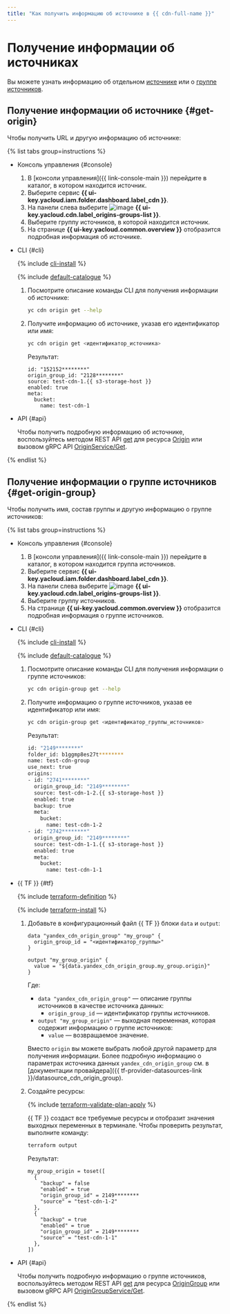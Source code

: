 ```yaml
---
title: "Как получить информацию об источнике в {{ cdn-full-name }}"
---
```


# Получение информации об источниках

Вы можете узнать информацию об отдельном [источнике](#get-origin) или о [группе источников](#get-origin-group).

## Получение информации об источнике {#get-origin}

Чтобы получить URL и другую информацию об источнике:

{% list tabs group=instructions %}

- Консоль управления {#console}

  1. В [консоли управления]({{ link-console-main }}) перейдите в каталог, в котором находится источник.
  1. Выберите сервис **{{ ui-key.yacloud.iam.folder.dashboard.label_cdn }}**.
  1. На панели слева выберите ![image](../../../_assets/console-icons/folder-tree.svg) **{{ ui-key.yacloud.cdn.label_origins-groups-list }}**.
  1. Выберите группу источников, в которой находится источник.
  1. На странице **{{ ui-key.yacloud.common.overview }}** отобразится подробная информация об источнике.

- CLI {#cli}

  {% include [cli-install](../../../_includes/cli-install.md) %}

  {% include [default-catalogue](../../../_includes/default-catalogue.md) %}

  1. Посмотрите описание команды CLI для получения информации об источнике:

      ```bash
      yc cdn origin get --help
      ```

  1. Получите информацию об источнике, указав его идентификатор или имя:
      
      ```bash
      yc cdn origin get <идентификатор_источника>
      ```

      Результат:

      ```text
      id: "152152********"
      origin_group_id: "2128********"
      source: test-cdn-1.{{ s3-storage-host }}
      enabled: true
      meta:
        bucket:
          name: test-cdn-1
      ```

- API {#api}

  Чтобы получить подробную информацию об источнике, воспользуйтесь методом REST API [get](../../api-ref/Origin/get.md) для ресурса [Origin](../../api-ref/Origin/index.md) или вызовом gRPC API [OriginService/Get](../../api-ref/grpc/origin_service.md#Get).

{% endlist %}

## Получение информации о группе источников {#get-origin-group}

Чтобы получить имя, состав группы и другую информацию о группе источников:

{% list tabs group=instructions %}

- Консоль управления {#console}

  1. В [консоли управления]({{ link-console-main }}) перейдите в каталог, в котором находится группа источников.
  1. Выберите сервис **{{ ui-key.yacloud.iam.folder.dashboard.label_cdn }}**.
  1. На панели слева выберите ![image](../../../_assets/console-icons/folder-tree.svg) **{{ ui-key.yacloud.cdn.label_origins-groups-list }}**.
  1. Выберите группу источников.
  1. На странице **{{ ui-key.yacloud.common.overview }}** отобразится подробная информация о группе источников.

- CLI {#cli}

  {% include [cli-install](../../../_includes/cli-install.md) %}

  {% include [default-catalogue](../../../_includes/default-catalogue.md) %}

  1. Посмотрите описание команды CLI для получения информации о группе источников:

      ```bash
      yc cdn origin-group get --help
      ```

  1. Получите информацию о группе источников, указав ее идентификатор или имя:
      
      ```bash
      yc cdn origin-group get <идентификатор_группы_источников>
      ```

      Результат:

      ```bash
      id: "2149********"
      folder_id: b1ggmp8es27t********
      name: test-cdn-group
      use_next: true
      origins:
      - id: "2741********"
        origin_group_id: "2149********"
        source: test-cdn-1-2.{{ s3-storage-host }}
        enabled: true
        backup: true
        meta:
          bucket:
            name: test-cdn-1-2
      - id: "2742********"
        origin_group_id: "2149********"
        source: test-cdn-1-1.{{ s3-storage-host }}
        enabled: true
        meta:
          bucket:
            name: test-cdn-1-1
      ```

- {{ TF }} {#tf}

  {% include [terraform-definition](../../../_tutorials/_tutorials_includes/terraform-definition.md) %}

  {% include [terraform-install](../../../_includes/terraform-install.md) %}

  1. Добавьте в конфигурационный файл {{ TF }} блоки `data` и `output`:

      ```hcl
      data "yandex_cdn_origin_group" "my_group" {
        origin_group_id = "<идентификатор_группы>"
      }

      output "my_group_origin" {
        value = "${data.yandex_cdn_origin_group.my_group.origin}"
      }
      ```

      Где:

      * `data "yandex_cdn_origin_group"` — описание группы источников в качестве источника данных:
        * `origin_group_id` — идентификатор группы источников.
      * `output "my_group_origin"` — выходная переменная, которая содержит информацию о группе источников:
        * `value` — возвращаемое значение. 

      Вместо `origin` вы можете выбрать любой другой параметр для получения информации. Более подробную информацию о параметрах источника данных `yandex_cdn_origin_group` см. в [документации провайдера]({{ tf-provider-datasources-link }}/datasource_cdn_origin_group).

  1. Создайте ресурсы:

      {% include [terraform-validate-plan-apply](../../../_tutorials/_tutorials_includes/terraform-validate-plan-apply.md) %}

      {{ TF }} создаст все требуемые ресурсы и отобразит значения выходных переменных в терминале. Чтобы проверить результат, выполните команду:

      ```bash
      terraform output
      ```

      Результат:

      ```text
      my_group_origin = toset([
        {
          "backup" = false
          "enabled" = true
          "origin_group_id" = 2149********
          "source" = "test-cdn-1-2"
        },
        {
          "backup" = true
          "enabled" = true
          "origin_group_id" = 2149********
          "source" = "test-cdn-1-1"
        },
      ])
      ```

- API {#api}

  Чтобы получить подробную информацию о группе источников, воспользуйтесь методом REST API [get](../../api-ref/OriginGroup/get.md) для ресурса [OriginGroup](../../api-ref/OriginGroup/index.md) или вызовом gRPC API [OriginGroupService/Get](../../api-ref/grpc/origin_group_service.md#Get).

{% endlist %}
